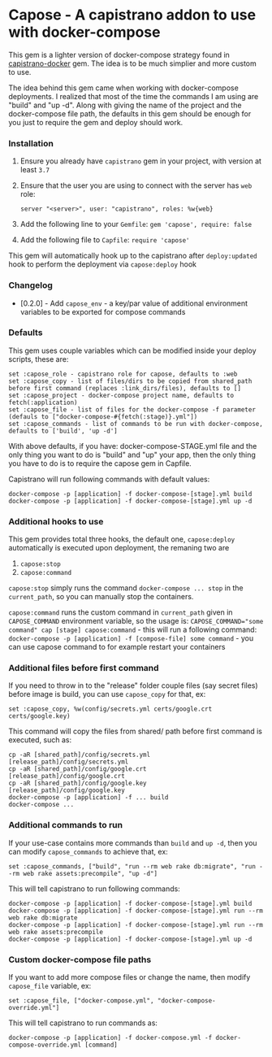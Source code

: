 # Capose - A capistrano addon to use with docker-compose

This gem is a lighter version of docker-compose strategy found in [capistrano-docker](https://github.com/netguru/capistrano-docker) gem. The idea is to be much simplier and more custom to use.

The idea behind this gem came when working with docker-compose deployments. I realized that most of the time the commands I am using are "build" and "up -d". Along with giving the name of the project and the docker-compose file path, the defaults in this gem should be enough for you just to require the gem and deploy should work.

### Installation

  1. Ensure you already have `capistrano` gem in your project, with version at least `3.7`
  2. Ensure that the user you are using to connect with the server has `web` role:
  
      ```
      server "<server>", user: "capistrano", roles: %w{web}
      ```
  3. Add the following line to your `Gemfile`: `gem 'capose', require: false`
  4. Add the following file to `Capfile`: `require 'capose'`

This gem will automatically hook up to the capistrano after `deploy:updated` hook to perform the deployment via `capose:deploy` hook

### Changelog
  * [0.2.0] - Add `capose_env` - a key/par value of additional environment variables to be exported for compose commands

### Defaults

This gem uses couple variables which can be modified inside your deploy scripts, these are:

    set :capose_role - capistrano role for capose, defaults to :web
    set :capose_copy - list of files/dirs to be copied from shared_path before first command (replaces :link_dirs/files), defaults to []
    set :capose_project - docker-compose project name, defaults to fetch(:application)
    set :capose_file - list of files for the docker-compose -f parameter (defauls to ["docker-compose-#{fetch(:stage)}.yml"])
    set :capose_commands - list of commands to be run with docker-compose, defaults to ['build', 'up -d']

With above defaults, if you have: docker-compose-STAGE.yml file and the only thing you want to do is "build" and "up" your app, then the only thing you have to do is to require the capose gem in Capfile.

Capistrano will run following commands with default values:

    docker-compose -p [application] -f docker-compose-[stage].yml build
    docker-compose -p [application] -f docker-compose-[stage].yml up -d


### Additional hooks to use
This gem provides total three hooks, the default one, `capose:deploy` automatically is executed upon deployment, the remaning two are

  1. `capose:stop`
  2. `capose:command`

`capose:stop` simply runs the command `docker-compose ... stop` in the `current_path`, so you can manually stop the containers.

`capose:command` runs the custom command in `current_path` given in `CAPOSE_COMMAND` environment variable, so the usage is: `CAPOSE_COMMAND="some command" cap [stage] capose:command` - this will run a following command: `docker-compose -p [application] -f [compose-file] some command` - you can use capose command to for example restart your containers



### Additional files before first command
If you need to throw in to the "release" folder couple files (say secret files) before image is build, you can use `capose_copy` for that, ex:

    set :capose_copy, %w(config/secrets.yml certs/google.crt certs/google.key)

This command will copy the files from shared/ path before first command is executed, such as:

    cp -aR [shared_path]/config/secrets.yml [release_path]/config/secrets.yml
    cp -aR [shared_path]/config/google.crt [release_path]/config/google.crt
    cp -aR [shared_path]/config/google.key [release_path]/config/google.key
    docker-compose -p [application] -f ... build
    docker-compose ...

### Additional commands to run
If your use-case contains more commands than `build` and `up -d`, then you can modify `capose_commands` to achieve that, ex:

    set :capose_commands, ["build", "run --rm web rake db:migrate", "run --rm web rake assets:precompile", "up -d"]

This will tell capistrano to run following commands:

    docker-compose -p [application] -f docker-compose-[stage].yml build
    docker-compose -p [application] -f docker-compose-[stage].yml run --rm web rake db:migrate
    docker-compose -p [application] -f docker-compose-[stage].yml run --rm web rake assets:precompile
    docker-compose -p [application] -f docker-compose-[stage].yml up -d

### Custom docker-compose file paths

If you want to add more compose files or change the name, then modify `capose_file` variable, ex:

    set :capose_file, ["docker-compose.yml", "docker-compose-override.yml"]

This will tell capistrano to run commands as:

    docker-compose -p [application] -f docker-compose.yml -f docker-compose-override.yml [command]
